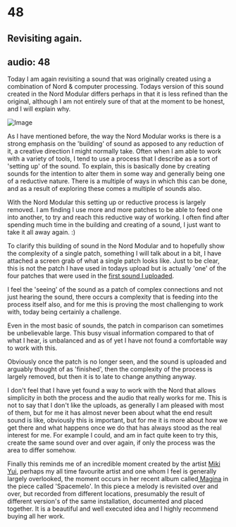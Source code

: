 # 48
## Revisiting again.
audio: 48
---

Today I am again revisiting a sound that was originally created using a combination of Nord & computer processing. Todays version of this sound created in the Nord Modular differs perhaps in that it is less refined than the original, although I am not entirely sure of that at the moment to be honest, and I will explain why.

![Image](/assets/img/Snd-48.jpg)

As I have mentioned before, the way the Nord Modular works is there is a strong emphasis on the 'building' of sound as apposed to any reduction of it, a creative direction I might normally take. Often when I am able to work with a variety of tools, I tend to use a process that I describe as a sort of 'setting up' of the sound. To explain, this is basically done by creating sounds for the intention to alter them in some way and generally being one of a reductive nature. There is a multiple of ways in which this can be done, and as a result of exploring these comes a multiple of sounds also. 

With the Nord Modular this setting up or reductive process is largely removed. I am finding I use more and more patches to be able to feed one into another, to try and reach this reductive way of working. I often find after spending much time in the building and creating of a sound, I just want to take it all away again. :)

To clarify this building of sound in the Nord Modular and to hopefully show the complexity of a single patch, something I will talk about in a bit, I have attached a screen grab of what a single patch looks like. Just to be clear, this is not the patch I have used in todays upload but is actually 'one' of the four patches that were used in the <a href="http://www.mono-log.org/snd_01/" title="first sound I uploaded">first sound I uploaded</a>.

I feel the 'seeing' of the sound as a patch of complex connections and not just hearing the sound, there occurs a complexity that is feeding into the process itself also, and for me this is proving the most challenging to work with, today being certainly a challenge. 

Even in the most basic of sounds, the patch in comparison can sometimes be unbelievable large. This busy visual information compared to that of what I hear, is unbalanced and as of yet I have not found a comfortable way to work with this. 

Obviously once the patch is no longer seen, and the sound is uploaded and arguably thought of as 'finished', then the complexity of the process is largely removed, but then it is to late to change anything anyway.

I don't feel that I have yet found a way to work with the Nord that allows simplicity in both the process and the audio that really works for me. This is not to say that I don't like the uploads, as generally I am pleased with most of them, but for me it has almost never been about what the end result sound is like, obviously this is important, but for me it is more about how we get there and what happens once we do that has always stood as the real interest for me. For example I could, and am in fact quite keen to try this, create the same sound over and over again, if only the process was the area to differ somehow. 

Finally this reminds me of an incredible moment created by the artist <a href="http://www.mikiyui.com/" title="Miki Yui">Miki Yui</a>, perhaps my all time favourite artist and one whom I feel is generally largely overlooked, the moment occurs in her recent album called<a href="http://www.mikiyui.com/maginaCD.html" title=" Magina"> Magina</a> in the piece called 'Spacemelo'. In this piece a melody is revisited over and over, but recorded from different locations, presumably the result of different version's of the same installation, documented and placed together. It is a beautiful and well executed idea and I highly recommend buying all her work.